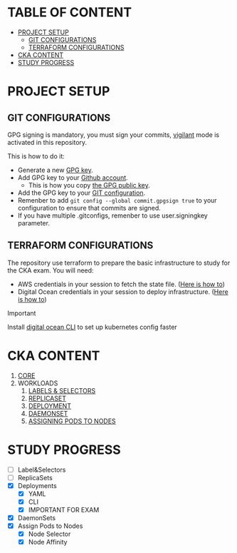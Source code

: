 # TABLE OF CONTENT
- [PROJECT SETUP](#project-setup)
   * [GIT CONFIGURATIONS](#git-configurations)
   * [TERRAFORM CONFIGURATIONS](#terraform-configurations)
- [CKA CONTENT](#cka-content)
- [STUDY PROGRESS](#study-progress)

# PROJECT SETUP
## GIT CONFIGURATIONS
GPG signing is mandatory, you must sign your commits, [vigilant](https://docs.github.com/en/authentication/managing-commit-signature-verification/displaying-verification-statuses-for-all-of-your-commits) mode is activated in this repository. 

This is how to do it: 
- Generate a new [GPG key](https://docs.github.com/en/authentication/managing-commit-signature-verification/generating-a-new-gpg-key).
- Add GPG key to your [Github account](https://docs.github.com/en/authentication/managing-commit-signature-verification/adding-a-gpg-key-to-your-github-account).
    - This is how you copy [the GPG public key](https://gist.github.com/lysender/2dbab9ee6913fb3b6d54f0764a5554c2).
- Add the GPG key to your [GIT configuration](https://docs.github.com/en/authentication/managing-commit-signature-verification/telling-git-about-your-signing-key).
- Remenber to add `git config --global commit.gpgsign true` to your configuration to ensure that commits are signed.
- If you have multiple .gitconfigs, remenber to use user.signingkey parameter. 

## TERRAFORM CONFIGURATIONS
The repository use terraform to prepare the basic infrastructure to study for the CKA exam. You will need:
- AWS credentials in your session to fetch the state file. ([Here is how to](https://registry.terraform.io/providers/hashicorp/aws/latest/docs)) 
- Digital Ocean credentials in your session to deploy infrastructure. ([Here is how to](https://registry.terraform.io/providers/digitalocean/digitalocean/latest/docs))

> [!IMPORTANT]  
> Install [digital ocean CLI](https://docs.digitalocean.com/reference/doctl/how-to/install/) to set up kubernetes config faster

# CKA CONTENT
1. [CORE](certification/1-core/README.md)
2. WORKLOADS
    1. [LABELS & SELECTORS](=certification/2-workloads/1-labels&selectors/README.md)
    2. [REPLICASET](certification/2-workloads/2-replicaset/README.md)
    3. [DEPLOYMENT](certification/2-workloads/3-deployments/README.md)
    4. [DAEMONSET](certification/2-workloads/4-daemonsets/README.md)
    5. [ASSIGNING PODS TO NODES](certification/2-workloads/5-assign-pods-nodes/README.md)


# STUDY PROGRESS
- [ ] Label&Selectors
- [ ] ReplicaSets
- [X] Deployments
    - [X] YAML
    - [X] CLI
    - [X] IMPORTANT FOR EXAM
- [X] DaemonSets
- [X] Assign Pods to Nodes
    - [X] Node Selector
    - [X] Node Affinity